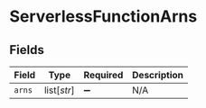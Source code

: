 # ServerlessFunctionArns


## Fields

| Field              | Type               | Required           | Description        |
| ------------------ | ------------------ | ------------------ | ------------------ |
| `arns`             | list[*str*]        | :heavy_minus_sign: | N/A                |